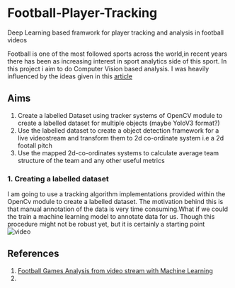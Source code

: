 
# Football-Player-Tracking
Deep Learning based framwork for player tracking and analysis in football videos

Football is one of the most followed sports across the world,in recent years there has been as increasing interest in sport analytics side of this sport. In this project i aim to do Computer Vision based analysis. I was heavily influenced by the ideas given in this [article](https://medium.com/@nicolo.lucchesi?p=745e62b36295)

## Aims
1. Create a labelled Dataset using tracker systems of OpenCV module to create a labelled dataset for multiple objects (maybe YoloV3 format?)
2. Use the labelled dataset to create a object detection framework for a live videostream and transform them to 2d co-ordinate system i.e a 2d footall pitch
3. Use the mapped 2d-co-ordinates systems to calculate average team structure of the team and any other useful metrics

### 1. Creating a labelled dataset
   I am going to use a tracking algorithm implementations provided within the OpenCv module to create a labelled dataset. The motivation behind this is that
   manual annotation of the data is very time consuming.What if we could the train a machine learning model to annotate data for us. Though this procedure might
   not be robust yet, but it is certainly a starting point<br>
   ![video](https://github.com/abhinav153/Football-Player-Tracking/blob/main/clips/clip1.gif)

## References
1. [Football Games Analysis from video stream with Machine Learning](https://medium.com/@nicolo.lucchesi?p=745e62b36295) 
2.
